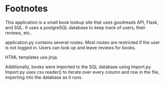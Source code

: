 # Footnotes

This application is a small book lookup site that uses goodreads API, Flask, and SQL. It uses a postgreSQL database to keep track of users, their reviews, etc..

application.py contains several routes. Most routes are restricted if the user is not logged in. Users can look up and leave reviews for books.

HTML templates use jinja.

Additionally, books were imported to the SQL database using Import.py Import.py uses csv.reader() to iterate over every column and row in the file, importing into the database as it runs.
